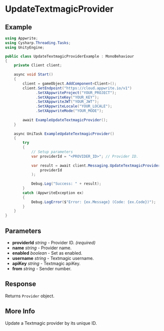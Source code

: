 # UpdateTextmagicProvider

## Example

```csharp
using Appwrite;
using Cysharp.Threading.Tasks;
using UnityEngine;

public class UpdateTextmagicProviderExample : MonoBehaviour
{
    private Client client;
    
    async void Start()
    {
        client = gameObject.AddComponent<Client>();
        client.SetEndpoint("https://cloud.appwrite.io/v1")
              .SetXAppwriteProject("YOUR_PROJECT");
              .SetXAppwriteKey("YOUR_KEY");
              .SetXAppwriteJWT("YOUR_JWT");
              .SetXAppwriteLocale("YOUR_LOCALE");
              .SetXAppwriteMode("YOUR_MODE");
        
        await ExampleUpdateTextmagicProvider();
    }
    
    async UniTask ExampleUpdateTextmagicProvider()
    {
        try
        {
            // Setup parameters
            var providerId = "<PROVIDER_ID>"; // Provider ID.
            
            var result = await client.Messaging.UpdateTextmagicProviderAsync(
                providerId
            );
            
            Debug.Log("Success: " + result);
        }
        catch (AppwriteException ex)
        {
            Debug.LogError($"Error: {ex.Message} (Code: {ex.Code})");
        }
    }
}
```

## Parameters

- **providerId** *string* - Provider ID. *(required)*
- **name** *string* - Provider name.
- **enabled** *boolean* - Set as enabled.
- **username** *string* - Textmagic username.
- **apiKey** *string* - Textmagic apiKey.
- **from** *string* - Sender number.

## Response

Returns `Provider` object.
## More Info

Update a Textmagic provider by its unique ID.
